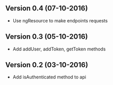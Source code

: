 ## Version 0.4 (07-10-2016)
* Use ngResource to make endpoints requests

## Version 0.3 (05-10-2016)
* Add addUser, addToken, getToken methods

## Version 0.2 (03-10-2016)
* Add isAuthenticated method to api
